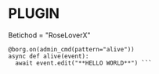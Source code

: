 # PLUGIN
Betichod = "RoseLoverX"
```from ULTRA.utils import admin_cmd
@borg.on(admin_cmd(pattern="alive"))
async def alive(event):
  await event.edit("**HELLO WORLD**") ```

